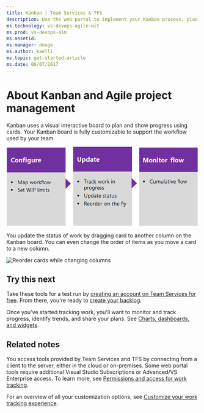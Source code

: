 ```yaml
---
title: Kanban | Team Services & TFS
description: Use the web portal to implement your Kanban process, plan and track work, and monitor progress and trends  
ms.technology: vs-devops-agile-wit
ms.prod: vs-devops-alm
ms.assetid:  
ms.manager: douge
ms.author: kaelli
ms.topic: get-started-article 
ms.date: 08/07/2017
---
```


# About Kanban and Agile project management 
 
Kanban uses a visual interactive board to plan and show progress using cards. Your Kanban board is fully customizable to support the workflow used by your team.  

[![Configure Kanban board](../_img/gs-planning-configure-kanban.png)](kanban-basics.md)[![Update the Kanban board](../_img/gs-planning-track-kanban.png)](kanban-basics.md)[![Monitor progress](../_img/gs-planning-monitor-kanban.png)](../../report/guidance/cumulative-flow.md)

You update the status of work by dragging card to another column on the Kanban board. You can even change the order of items as you move a card to a new column.   

![Reorder cards while changing columns](https://i3-vso.sec.s-msft.com/dynimg/IC822185.gif)

 

## Try this next  

Take these tools for a test run by [creating an account on Team Services for free](../../setup-admin/team-services/sign-up-for-visual-studio-team-services.md). From there, you're ready to [create your backlog](../backlogs/create-your-backlog.md).  

Once you've started tracking work, you'll want to monitor and track progress, identify trends, and share your plans. See [Charts, dashboards, and widgets](../../report/overview.md). 


## Related notes

You access tools provided by Team Services and TFS by connecting from a client to the server, either in the cloud or on-premises. Some web portal tools require additional Visual Studio Subscriptions or Advanced/VS Enterprise access. To learn more, see [Permissions and access for work tracking](../permissions-access-work-tracking.md). 



For an overview of all your customization options, see [Customize your work tracking experience](../customize/customize-work.md). 


 




 